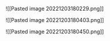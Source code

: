 ![[Pasted image 20221203180229.png]]

![[Pasted image 20221203180403.png]]

![[Pasted image 20221203180450.png]]

